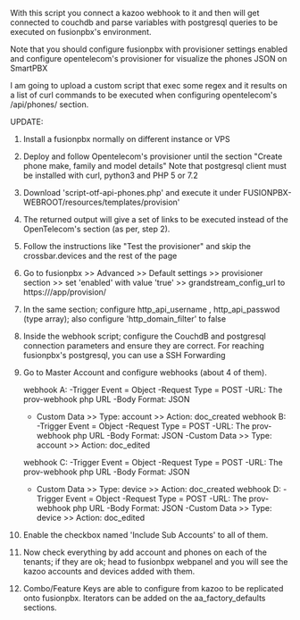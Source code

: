 With this script you connect a kazoo webhook to it and then will get connected to couchdb and parse variables with postgresql queries to be executed on fusionpbx's environment.

Note that you should configure fusionpbx with provisioner settings enabled and configure opentelecom's provisioner for visualize the phones JSON on SmartPBX

I am going  to upload a custom script that exec some regex and it results on a list of curl commands to be  executed when configuring opentelecom's /api/phones/ section.

UPDATE:

1. Install a fusionpbx  normally on different instance or VPS
2. Deploy and follow Opentelecom's provisioner until the section "Create phone make, family and model details" Note that postgresql client must be installed with curl, python3 and PHP 5 or 7.2
3. Download 'script-otf-api-phones.php' and execute it under FUSIONPBX-WEBROOT/resources/templates/provision'
4. The returned output will give a set of links to be executed instead of the OpenTelecom's section (as per, step 2).
5. Follow the instructions like "Test the provisioner" and skip the crossbar.devices and the rest of the page
6. Go to fusionpbx >> Advanced >> Default settings >> provisioner section >> set 'enabled' with value 'true' >> grandstream_config_url to https://<fusionpbx-host>/app/provision/
7. In the same section; configure http_api_username , http_api_passwod (type array); also configure 'http_domain_filter' to false
8. Inside the webhook script; configure the CouchdB and postgresql connection parameters and ensure they are correct. For reaching fusionpbx's postgresql, you can use a SSH Forwarding
9. Go to Master Account and configure webhooks (about 4 of them).

   webhook A:
   -Trigger Event = Object
   -Request Type = POST
   -URL: The prov-webhook php URL
   -Body Format: JSON
   - Custom Data >> Type: account >> Action: doc_created
   webhook B:
   -Trigger Event = Object
   -Request Type = POST
   -URL: The prov-webhook php URL
   -Body Format: JSON
   -Custom Data >> Type: account >> Action: doc_edited

   webhook C:
   -Trigger Event = Object
   -Request Type = POST
   -URL: The prov-webhook php URL
   -Body Format: JSON
   - Custom Data >> Type: device >> Action: doc_created
   webhook D:
   -Trigger Event = Object
   -Request Type = POST
   -URL: The prov-webhook php URL
   -Body Format: JSON
   -Custom Data >> Type: device >> Action: doc_edited
10. Enable the checkbox named 'Include Sub Accounts' to all of them.
11. Now check everything by add account and phones on each of the tenants; if they are ok; head to fusionbpx webpanel and you will see the kazoo accounts and devices added with them.
12. Combo/Feature Keys are able  to configure from kazoo to be replicated onto fusionpbx. Iterators can be added on the aa_factory_defaults sections.



